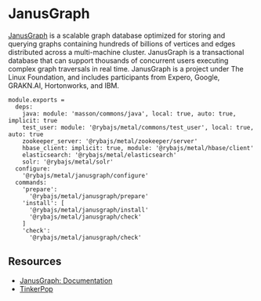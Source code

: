 
# JanusGraph

[JanusGraph][website] is a scalable graph database optimized for storing and 
querying graphs containing hundreds of billions of vertices and edges distributed
across a  multi-machine cluster. JanusGraph is a transactional database that can
support thousands of concurrent users executing complex graph traversals in real time.
JanusGraph is a project under The Linux Foundation, and includes participants
from Expero, Google, GRAKN.AI, Hortonworks, and IBM. 

    module.exports =
      deps:
        java: module: 'masson/commons/java', local: true, auto: true, implicit: true
        test_user: module: '@rybajs/metal/commons/test_user', local: true, auto: true
        zookeeper_server: '@rybajs/metal/zookeeper/server'
        hbase_client: implicit: true, module: '@rybajs/metal/hbase/client'
        elasticsearch: '@rybajs/metal/elasticsearch'
        solr: '@rybajs/metal/solr'
      configure:
        '@rybajs/metal/janusgraph/configure'
      commands:
        'prepare':
          '@rybajs/metal/janusgraph/prepare'
        'install': [
          '@rybajs/metal/janusgraph/install'
          '@rybajs/metal/janusgraph/check'
        ]
        'check':
          '@rybajs/metal/janusgraph/check'

## Resources

*   [JanusGraph: Documentation](http://docs.janusgraph.org/0.1.1/)
*   [TinkerPop](http://www.tinkerpop.com/)

[website]: http://janusgraph.org/
